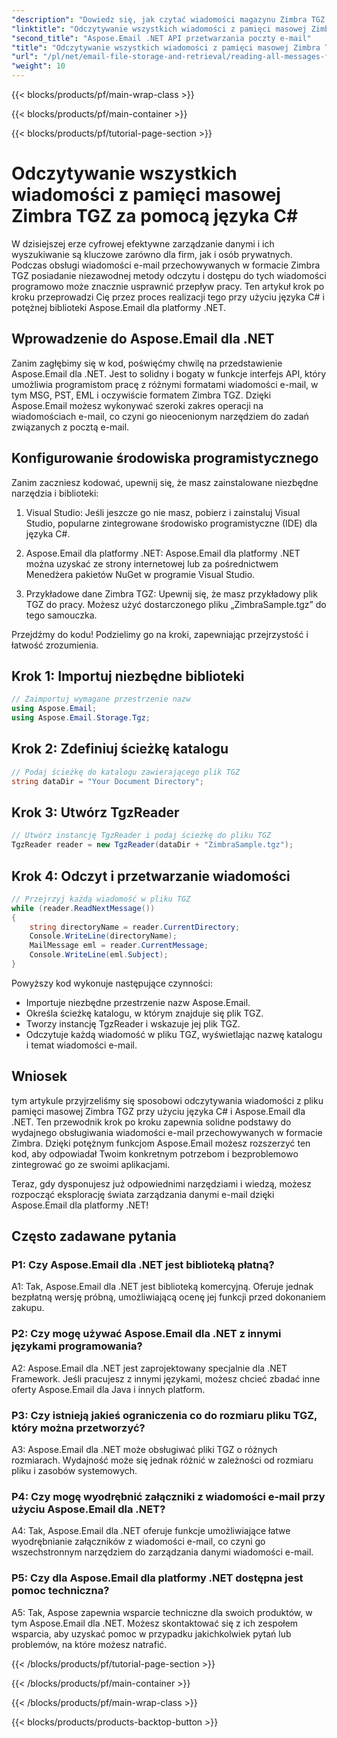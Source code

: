 ```yaml
---
"description": "Dowiedz się, jak czytać wiadomości magazynu Zimbra TGZ przy użyciu języka C# i Aspose.Email dla .NET. Przewodnik krok po kroku z dołączonym kodem źródłowym."
"linktitle": "Odczytywanie wszystkich wiadomości z pamięci masowej Zimbra TGZ za pomocą języka C#"
"second_title": "Aspose.Email .NET API przetwarzania poczty e-mail"
"title": "Odczytywanie wszystkich wiadomości z pamięci masowej Zimbra TGZ za pomocą języka C#"
"url": "/pl/net/email-file-storage-and-retrieval/reading-all-messages-from-zimbra-tgz-storage-with-csharp/"
"weight": 10
---
```


{{< blocks/products/pf/main-wrap-class >}}

{{< blocks/products/pf/main-container >}}

{{< blocks/products/pf/tutorial-page-section >}}

# Odczytywanie wszystkich wiadomości z pamięci masowej Zimbra TGZ za pomocą języka C#


W dzisiejszej erze cyfrowej efektywne zarządzanie danymi i ich wyszukiwanie są kluczowe zarówno dla firm, jak i osób prywatnych. Podczas obsługi wiadomości e-mail przechowywanych w formacie Zimbra TGZ posiadanie niezawodnej metody odczytu i dostępu do tych wiadomości programowo może znacznie usprawnić przepływ pracy. Ten artykuł krok po kroku przeprowadzi Cię przez proces realizacji tego przy użyciu języka C# i potężnej biblioteki Aspose.Email dla platformy .NET.

## Wprowadzenie do Aspose.Email dla .NET

Zanim zagłębimy się w kod, poświęćmy chwilę na przedstawienie Aspose.Email dla .NET. Jest to solidny i bogaty w funkcje interfejs API, który umożliwia programistom pracę z różnymi formatami wiadomości e-mail, w tym MSG, PST, EML i oczywiście formatem Zimbra TGZ. Dzięki Aspose.Email możesz wykonywać szeroki zakres operacji na wiadomościach e-mail, co czyni go nieocenionym narzędziem do zadań związanych z pocztą e-mail.

## Konfigurowanie środowiska programistycznego

Zanim zaczniesz kodować, upewnij się, że masz zainstalowane niezbędne narzędzia i biblioteki:

1. Visual Studio: Jeśli jeszcze go nie masz, pobierz i zainstaluj Visual Studio, popularne zintegrowane środowisko programistyczne (IDE) dla języka C#.

2. Aspose.Email dla platformy .NET: Aspose.Email dla platformy .NET można uzyskać ze strony internetowej lub za pośrednictwem Menedżera pakietów NuGet w programie Visual Studio.

3. Przykładowe dane Zimbra TGZ: Upewnij się, że masz przykładowy plik TGZ do pracy. Możesz użyć dostarczonego pliku „ZimbraSample.tgz” do tego samouczka.

Przejdźmy do kodu! Podzielimy go na kroki, zapewniając przejrzystość i łatwość zrozumienia.

## Krok 1: Importuj niezbędne biblioteki

```csharp
// Zaimportuj wymagane przestrzenie nazw
using Aspose.Email;
using Aspose.Email.Storage.Tgz;
```

## Krok 2: Zdefiniuj ścieżkę katalogu

```csharp
// Podaj ścieżkę do katalogu zawierającego plik TGZ
string dataDir = "Your Document Directory";
```

## Krok 3: Utwórz TgzReader

```csharp
// Utwórz instancję TgzReader i podaj ścieżkę do pliku TGZ
TgzReader reader = new TgzReader(dataDir + "ZimbraSample.tgz");
```

## Krok 4: Odczyt i przetwarzanie wiadomości

```csharp
// Przejrzyj każdą wiadomość w pliku TGZ
while (reader.ReadNextMessage())
{
    string directoryName = reader.CurrentDirectory;
    Console.WriteLine(directoryName);
    MailMessage eml = reader.CurrentMessage;
    Console.WriteLine(eml.Subject);
}
```

Powyższy kod wykonuje następujące czynności:

- Importuje niezbędne przestrzenie nazw Aspose.Email.
- Określa ścieżkę katalogu, w którym znajduje się plik TGZ.
- Tworzy instancję TgzReader i wskazuje jej plik TGZ.
- Odczytuje każdą wiadomość w pliku TGZ, wyświetlając nazwę katalogu i temat wiadomości e-mail.

## Wniosek

tym artykule przyjrzeliśmy się sposobowi odczytywania wiadomości z pliku pamięci masowej Zimbra TGZ przy użyciu języka C# i Aspose.Email dla .NET. Ten przewodnik krok po kroku zapewnia solidne podstawy do wydajnego obsługiwania wiadomości e-mail przechowywanych w formacie Zimbra. Dzięki potężnym funkcjom Aspose.Email możesz rozszerzyć ten kod, aby odpowiadał Twoim konkretnym potrzebom i bezproblemowo zintegrować go ze swoimi aplikacjami.

Teraz, gdy dysponujesz już odpowiednimi narzędziami i wiedzą, możesz rozpocząć eksplorację świata zarządzania danymi e-mail dzięki Aspose.Email dla platformy .NET!


## Często zadawane pytania

### P1: Czy Aspose.Email dla .NET jest biblioteką płatną?

A1: Tak, Aspose.Email dla .NET jest biblioteką komercyjną. Oferuje jednak bezpłatną wersję próbną, umożliwiającą ocenę jej funkcji przed dokonaniem zakupu.

### P2: Czy mogę używać Aspose.Email dla .NET z innymi językami programowania?

A2: Aspose.Email dla .NET jest zaprojektowany specjalnie dla .NET Framework. Jeśli pracujesz z innymi językami, możesz chcieć zbadać inne oferty Aspose.Email dla Java i innych platform.

### P3: Czy istnieją jakieś ograniczenia co do rozmiaru pliku TGZ, który można przetworzyć?

A3: Aspose.Email dla .NET może obsługiwać pliki TGZ o różnych rozmiarach. Wydajność może się jednak różnić w zależności od rozmiaru pliku i zasobów systemowych.

### P4: Czy mogę wyodrębnić załączniki z wiadomości e-mail przy użyciu Aspose.Email dla .NET?

A4: Tak, Aspose.Email dla .NET oferuje funkcje umożliwiające łatwe wyodrębnianie załączników z wiadomości e-mail, co czyni go wszechstronnym narzędziem do zarządzania danymi wiadomości e-mail.

### P5: Czy dla Aspose.Email dla platformy .NET dostępna jest pomoc techniczna?

A5: Tak, Aspose zapewnia wsparcie techniczne dla swoich produktów, w tym Aspose.Email dla .NET. Możesz skontaktować się z ich zespołem wsparcia, aby uzyskać pomoc w przypadku jakichkolwiek pytań lub problemów, na które możesz natrafić.


{{< /blocks/products/pf/tutorial-page-section >}}

{{< /blocks/products/pf/main-container >}}

{{< /blocks/products/pf/main-wrap-class >}}

{{< blocks/products/products-backtop-button >}}